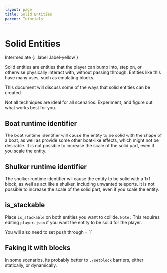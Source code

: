 ```yaml
---
layout: page
title: Solid Entities
parent: Tutorials
---
```


# Solid Entities



Intermediate
{: .label .label-yellow }

Solid entities are entities that the player can bump into, step on, or otherwise physically interact with, without passing through. Entities like this have many uses, such as emulating blocks.

This document will discuss some of the ways that solid entities can be created. 

Not all techniques are ideal for all scenarios. Experiment, and figure out what works best for you.

## Boat runtime identifier

The boat runtime identifier will cause the entity to be solid with the shape of a boat, as well as provide some other boat-like effects, which might not be desirable. It is not possible to increase the scale of the solid part, even if you scale the entity.

## Shulker runtime identifier

The shulker runtime identifier wil cause the entity to be solid with a 1x1 block, as well as act like a shulker, including unwanted teleports. It is not possible to increase the scale of the solid part, even if you scale the entity.

## is_stackable 

Place `is_stackable` on both entities you want to collide. `Note:` This requires editing `player.json` if you want the entity to be solid for the player.

You will also need to set push through = 1`

## Faking it with blocks

In some scenarios, its probably better to `./setblock` barriers, either statically, or dynamically.


